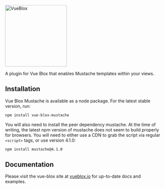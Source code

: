 
<img src="https://user-images.githubusercontent.com/2840242/207716387-7ff01edc-1718-4e4c-87d7-40fb917dd937.png" alt="VueBlox" width="200"/>

A plugin for Vue Blox that enables Mustache templates within your views.
  
## Installation
Vue Blox Mustache is available as a node package. For the latest stable version, run:

```bash
npm install vue-blox-mustache
```

You will also need to install the peer dependency mustache. At the time of writing, the latest npm version of mustache does not seem to build properly for browsers. You will need to either use a CDN to grab the script via regular ```<script>``` tags, or use version 4.1.0:

```bash
npm install mustache@4.1.0
```

## Documentation

Please visit the vue-blox site at [vueblox.io](https://www.vueblox.io) for up-to-date docs and examples.